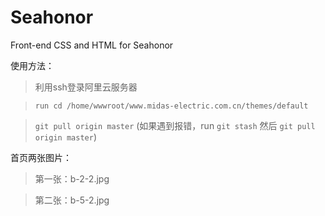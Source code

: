 # Seahonor
Front-end CSS and HTML for Seahonor

使用方法：
> 利用ssh登录阿里云服务器

> ```run cd /home/wwwroot/www.midas-electric.com.cn/themes/default```

> ```git pull origin master``` (如果遇到报错，run ```git stash``` 然后 ```git pull origin master```)

首页两张图片：
> 第一张：b-2-2.jpg

> 第二张：b-5-2.jpg
